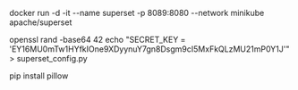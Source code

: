 

docker run -d -it --name superset -p 8089:8080 --network minikube apache/superset

openssl rand -base64 42
echo "SECRET_KEY = 'EY16MU0mTw1HYfkIOne9XDyynuY7gn8Dsgm9cI5MxFkQLzMU21mP0Y1J'" > superset_config.py

pip install pillow
